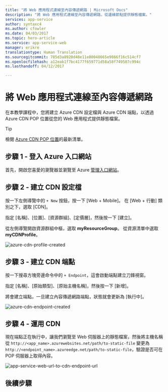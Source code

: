 ```yaml
---
title: "將 Web 應用程式連線至內容傳遞網路 | Microsoft Docs"
description: "將 Web 應用程式連線至內容傳遞網路，從邊緣節點提供靜態檔案。"
services: app-service
author: syntaxc4
ms.author: cfowler
ms.date: 04/03/2017
ms.topic: hero-article
ms.service: app-service-web
manager: erikre
translationtype: Human Translation
ms.sourcegitcommit: 785d3a8920d48e11e80048665e9866f16c514cf7
ms.openlocfilehash: a12eab1f7bc4177f659771d58a58f749507c994c
ms.lasthandoff: 04/12/2017

---
```

# <a name="connect-a-web-app-to-a-content-delivery-network"></a>將 Web 應用程式連線至內容傳遞網路

在本教學課程中，您將建立 Azure CDN 設定檔與 Azure CDN 端點，以透過 Azure CDN POP 位置從您的 Web 應用程式提供靜態檔案。

> [!TIP]
> 檢閱 [Azure CDN POP 位置](https://docs.microsoft.com/en-us/azure/cdn/cdn-pop-locations)的最新清單。
>

## <a name="step-1---login-to-azure-portal"></a>步驟 1 - 登入 Azure 入口網站

首先，開啟您喜愛的瀏覽器並瀏覽至 Azure [管理入口網站](https://portal.azure.com)。

## <a name="step-2---create-a-cdn-profile"></a>步驟 2 - 建立 CDN 設定檔

按一下左側導覽中的 `+ New` 按鈕，按一下 [Web + Mobile]。 在 [Web + 行動] 類別之下，選取 [CDN]。

指定 [名稱]、[位置]、[資源群組]、[定價層]，然後按一下 [建立]。

從左側導覽開啟資源群組中樞，選取 **myResourceGroup**。 從資源清單中選取 **myCDNProfile**。

![azure-cdn-profile-created](media/app-service-web-tutorial-content-delivery-network/azure-cdn-profile-created.png)

## <a name="step-3---create-a-cdn-endpoint"></a>步驟 3 - 建立 CDN 端點

按一下搜尋方塊旁邊命令中的 `+ Endpoint`，這會啟動端點建立刀鋒視窗。

指定 [名稱]、[原始類型]、[原始主機名稱]，然後按一下 [新增]。

將會建立端點，一旦建立內容傳遞網路端點，狀態就會更新為 [執行中]。

![azure-cdn-endpoint-created](media/app-service-web-tutorial-content-delivery-network/azure-cdn-endpoint-created.png)

## <a name="step-4---leveraging-cdn"></a>步驟 4 - 運用 CDN

現在端點正在執行中，讓我們瀏覽至 Web 伺服器上的靜態檔案，然後將主機名稱從 `http://<app_name>.azurewebsites.net/path/to-static-file` 變更為 `http://<endpoint_name>.azureedge.net/path/to-static-file`，驗證是否可在 POP 伺服器上取得內容。

![app-service-web-url-to-cdn-endpoint-url](media/app-service-web-tutorial-content-delivery-network/app-service-web-url-to-cdn-endpoint-url.png)

## <a name="next-steps"></a>後續步驟


